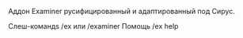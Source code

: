 Аддон Examiner русифицированный и адаптированный под Сирус. 

Слеш-командs /ex или /examiner
Помощь /ex help
